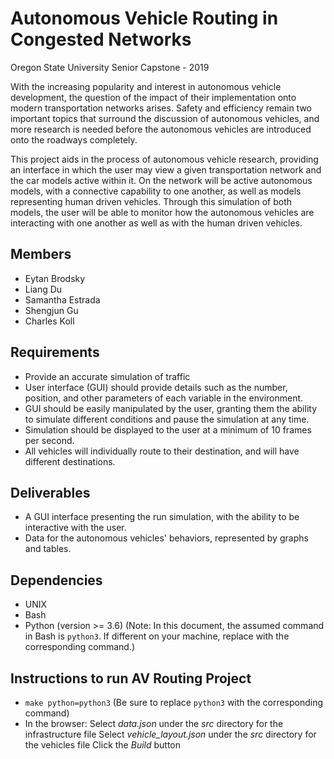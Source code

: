 # Autonomous Vehicle Routing in Congested Networks
Oregon State University Senior Capstone - 2019

With the increasing popularity and interest in autonomous vehicle development, the question of the impact of their implementation onto modern transportation networks arises. Safety and efficiency remain two important topics that surround the discussion of autonomous vehicles, and more research is needed before the autonomous vehicles are introduced onto the roadways completely.

This project aids in the process of autonomous vehicle research, providing an interface in which the user may view a given transportation network and the car models active within it. On the network will be active autonomous models, with a connective capability to one another, as well as models representing human driven vehicles. Through this simulation of both models, the user will be able to monitor how the autonomous vehicles are interacting with one another as well as with the human driven vehicles.

## Members
* Eytan Brodsky
* Liang Du
* Samantha Estrada
* Shengjun Gu
* Charles Koll

## Requirements
* Provide an accurate simulation of traffic
* User interface (GUI) should provide details such as the number, position, and other parameters of each variable
in the environment.
* GUI should be easily manipulated by the user, granting them the ability to simulate different conditions and pause the simulation at any time.
* Simulation should be displayed to the user at a minimum of 10 frames per second.
* All vehicles will individually route to their destination, and will have different destinations.

## Deliverables
* A GUI interface presenting the run simulation, with the ability to be interactive with the user.
* Data for the autonomous vehicles' behaviors, represented by graphs and tables.

## Dependencies
* UNIX
* Bash
* Python (version >= 3.6)
(Note: In this document, the assumed command in Bash is `python3`. If different on your machine, replace with the corresponding command.)

## Instructions to run AV Routing Project
* `make python=python3`
(Be sure to replace `python3` with the corresponding command)
* In the browser:
Select _data.json_ under the _src_ directory for the infrastructure file
Select _vehicle\_layout.json_ under the _src_ directory for the vehicles file
Click the _Build_ button
